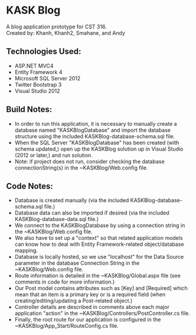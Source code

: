# KASK Blog
A blog application prototype for CST 316.  
Created by: Khanh, Khanh2, Smahane, and Andy

## Technologies Used:
* ASP.NET MVC4
* Entity Framework 4
* Microsoft SQL Server 2012
* Twitter Bootstrap 3
* Visual Studio 2012

## Build Notes:
* In order to run this application, it is necessary to manually create a database named "KASKBlogDatabase" and import the database structure using the included KASKBlog-database-schema.sql file.
* When the SQL Server "KASKBlogDatabase" has been created (with schema updated,) open up the KASKBlog solution up in Visual Studio (2012 or later,) and run solution.
* Note: if project does not run, consider checking the database connectionString(s) in the ~KASKBlog/Web.config file.

## Code Notes:
* Database is created manually (via the included KASKBlog-database-schema.sql file.)
* Database data can also be imported if desired (via the included KASKBlog-database-data.sql file.)
* We connect to the KASKBlogDatabase by using a connection string in the ~KASKBlog/Web.config file.
* We also have to set up a "context" so that related application models can know how to deal with Entity Framework-related object/database mapping.
* Database is locally hosted, so we use "localhost" for the Data Source parameter in the database Connection String in the ~KASKBlog/Web.config file.
* Route information is detailed in the ~KASKBlog/Global.aspx file (see comments in code for more information.)
* Our Post model contains attributes such as [Key] and [Required] which mean that an item is a primary key or is a required field (when creating/editing/updating a Post-related object.)
* Controller details are described in comments above each major application "action" in the ~KASKBlog/Controllers/PostController.cs file.
* Finally, the root route for our application is configured in the ~KASKBlog/App_Start/RouteConfig.cs file.